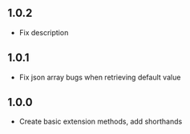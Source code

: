 ## 1.0.2

* Fix description

## 1.0.1

* Fix json array bugs when retrieving default value

## 1.0.0

* Create basic extension methods, add shorthands
